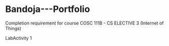 # Bandoja---Portfolio
Completion requirement for course COSC 111B - CS ELECTIVE 3 (Internet of Things)

LabActivity 1
